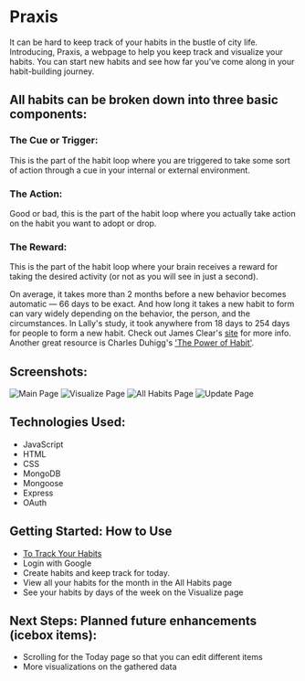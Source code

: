 # Praxis
It can be hard to keep track of your habits in the bustle of city life. Introducing, Praxis, a webpage to help you keep track and visualize your habits. You can start new habits and see how far you’ve come along in your habit-building journey.  

## All habits can be broken down into three basic components:
### The Cue or Trigger:
 This is the part of the habit loop where you are triggered to take some sort of action through a cue in your internal or external environment.
### The Action:
 Good or bad, this is the part of the habit loop where you actually take action on the habit you want to adopt or drop.
### The Reward:
 This is the part of the habit loop where your brain receives a reward for taking the desired activity (or not as you will see in just a second).

On average, it takes more than 2 months before a new behavior becomes automatic — 66 days to be exact. And how long it takes a new habit to form can vary widely depending on the behavior, the person, and the circumstances. In Lally's study, it took anywhere from 18 days to 254 days for people to form a new habit. Check out James Clear's [site](https://jamesclear.com/new-habit) for more info. Another great resource is Charles Duhigg's ['The Power of Habit'](https://charlesduhigg.com/how-habits-work/).

## Screenshots:

![Main Page](https://imgur.com/6gfbblv.png "Main Page")
![Visualize Page](https://imgur.com/Iyt3lyB.png "Visualize Page")
![All Habits Page](https://imgur.com/7cVkfSJ.png "All Habits Page")
![Update Page](https://imgur.com/TK8YBf4.png "Update Page")

## Technologies Used: 
  - JavaScript 
  - HTML
  - CSS
  - MongoDB
  - Mongoose
  - Express
  - OAuth

## Getting Started: How to Use
  - [To Track Your Habits](https://praxis-lrj.herokuapp.com/)
  - Login with Google
  - Create habits and keep track for today.
  - View all your habits for the month in the All Habits page
  - See your habits by days of the week on the Visualize page
  
## Next Steps: Planned future enhancements (icebox items):
  - Scrolling for the Today page so that you can edit different items
  - More visualizations on the gathered data